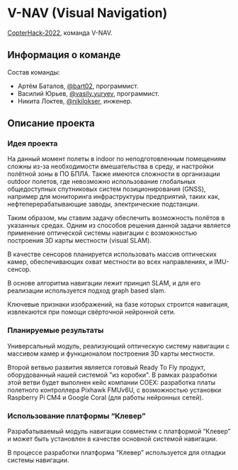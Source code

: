 # V-NAV (Visual Navigation)

[CopterHack-2022](copterhack2022.md), команда V-NAV.

## Информация о команде

Состав команды:

- Артём Баталов, [@bart02](http://t.me/bart02), программист.
- Василий Юрьев, [@vasily.yuryev](https://t.me/vasily_yuryev), программист.
- Никита Локтев, [@nikilokser](https://t.me/nikilokser), инженер.

## Описание проекта

### Идея проекта

На данный момент полеты в indoor по неподготовленным помещениям сложны из-за необходимости вмешательства в среду, и настройки полётной зоны в ПО БПЛА. Также имеются сложности в организации outdoor полетов, где невозможно использование глобальных общедоступных спутниковых систем позиционирования (GNSS), например для мониторинга инфраструктуры предприятий, таких как, нефтеперерабатывающие заводы, электрические подстанции.

Таким образом, мы ставим задачу обеспечить возможность полётов в указанных средах. Одним из способов решения данной задачи является применение оптической системы навигации с возможностью построения 3D карты местности (visual SLAM).

В качестве сенсоров планируется использовать массив оптических камер, обеспечивающих охват местности во всех направлениях, и IMU-сенсор.

В основе алгоритма навигации лежит принцип SLAM, и для его реализации используется подход graph based slam.

Ключевые признаки изображений, на базе которых строится навигация, извлекаются при помощи свёрточной нейронной сети.

### Планируемые результаты

Универсальный модуль, реализующий оптическую систему навигации с массивом камер и функционалом построения 3D карты местности.

Второй ветвью развития является готовый Ready To Fly продукт, оборудованный нашей системой "из коробки". В рамках разработки этой ветви будет выполнен кейс компании COEX: разработка платы полетного контроллера Pixhawk FMUv6U, с возможностью установки Raspberry Pi CM4 и Google Coral (для работы нейронных сетей).

### Использование платформы “Клевер”

Разрабатываемый модуль навигации совместим с платформой “Клевер” и может быть установлен в качестве основной системой навигации.

В процессе разработки платформа “Клевер” используется для отладки системы навигации.
